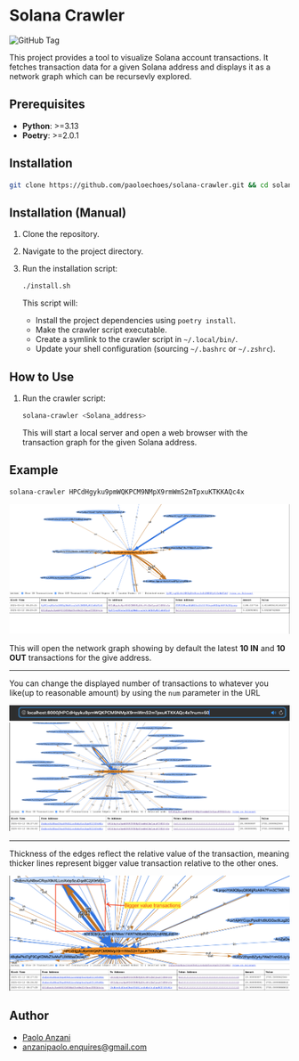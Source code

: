 # Solana Crawler
<img alt="GitHub Tag" src="https://img.shields.io/github/v/tag/paoloechoes/solana-crawler?label=version&color=green">

This project provides a tool to visualize Solana account transactions. It fetches transaction data for a given Solana address and displays it as a network graph which can be recursevly explored.

## Prerequisites
* **Python**: >=3.13
* **Poetry**: >=2.0.1

## Installation

```bash
git clone https://github.com/paoloechoes/solana-crawler.git && cd solana-crawler && chmod +x ./install.sh && ./install.sh
```

## Installation (Manual)

1.  Clone the repository.
2.  Navigate to the project directory.
3.  Run the installation script:

    ```bash
    ./install.sh
    ```

    This script will:

    * Install the project dependencies using `poetry install`. 
    * Make the crawler script executable. 
    * Create a symlink to the crawler script in `~/.local/bin/`.
    * Update your shell configuration (sourcing `~/.bashrc` or `~/.zshrc`).

## How to Use

1.  Run the crawler script:

    ```bash
    solana-crawler <Solana_address>
    ```

    This will start a local server and open a web browser with the transaction graph for the given Solana address.

## Example

```bash
solana-crawler HPCdHgyku9pmWQKPCM9NMpX9rmWmS2mTpxuKTKKAQc4x
```

<img src="./assets/Screenshot 2025-03-12 at 09.21.21.png">

This will open the network graph showing by default the latest **10 IN** and **10 OUT** transactions for the give address.

---

You can change the displayed number of transactions to whatever you like(up to reasonable amount) by using the `num` parameter in the URL

<img src="./assets/Screenshot 2025-03-12 at 09.27.42.png">
<img src="./assets/Screenshot 2025-03-12 at 09.28.56.png">

---

Thickness of the edges reflect the relative value of the transaction, meaning thicker lines represent bigger value transaction relative to the other ones.

<img src="./assets/Screenshot 2025-03-12 at 09.29.50.png">

## Author
- [Paolo Anzani]("https://x.com/paoloechoes")
- anzanipaolo.enquires@gmail.com